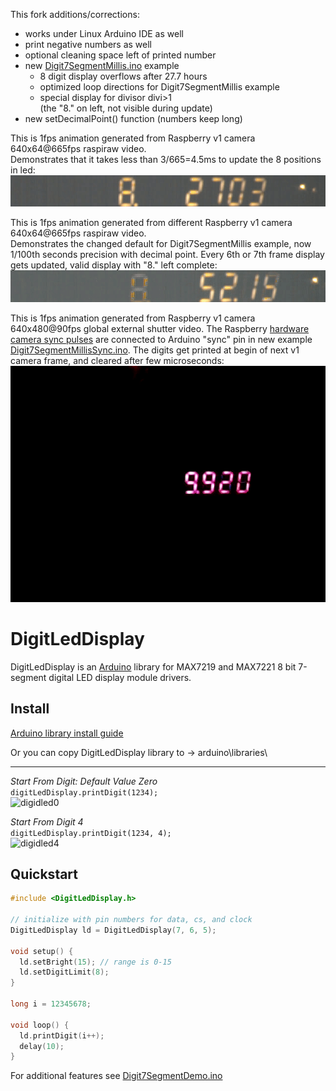 This fork additions/corrections:
* works under Linux Arduino IDE as well
* print negative numbers as well
* optional cleaning space left of printed number
* new [Digit7SegmentMillis.ino](examples/Digit7SegmentMillis/Digit7SegmentMillis.ino) example 
  * 8 digit display overflows after 27.7 hours
  * optimized loop directions for Digit7SegmentMillis example
  * special display for divisor divi>1  
    (the "8." on left, not visible during update)
* new setDecimalPoint() function (numbers keep long)

This is 1fps animation generated from Raspberry v1 camera 640x64@665fps raspiraw video.  
Demonstrates that it takes less than 3/665=4.5ms to update the 8 positions in led:  
![led.anim.gif](led.anim.gif)

This is 1fps animation generated from different Raspberry v1 camera 640x64@665fps raspiraw video.  
Demonstrates the changed default for Digit7SegmentMillis example, now 1/100th seconds precision with decimal point. Every 6th or 7th frame display gets updated, valid display with "8." left complete: 
![led2.anim.gif](led2.anim.gif)

This is 1fps animation generated from Raspberry v1 camera 640x480@90fps global external shutter video.
The Raspberry [hardware camera sync pulses](https://github.com/Hermann-SW/Raspberry_v1_camera_global_external_shutter#hardware-camera-sync-pulses) are connected to Arduino "sync" pin in new example [Digit7SegmentMillisSync.ino](examples/Digit7SegmentMillisSync/Digit7SegmentMillisSync.ino).
The digits get printed at begin of next v1 camera frame, and cleared after few microseconds:  
![tube.camera_sync.global_external_shutter.anim.gif](tube.camera_sync.global_external_shutter.anim.gif)


DigitLedDisplay
==========
DigitLedDisplay is an [Arduino](http://arduino.cc) library for MAX7219 and MAX7221 8 bit 7-segment digital LED display module drivers.

Install
-------
[Arduino library install guide](https://www.arduino.cc/en/Guide/Libraries)

Or you can copy DigitLedDisplay library to -> arduino\libraries\

-------
*Start From Digit: Default Value Zero*\
`digitLedDisplay.printDigit(1234);`\
![digidled0](https://cloud.githubusercontent.com/assets/3593584/26308379/a9b9fd84-3f01-11e7-924b-f0f810f4d22a.jpg)

*Start From Digit 4*\
`digitLedDisplay.printDigit(1234, 4);`\
![digidled4](https://cloud.githubusercontent.com/assets/3593584/26308387/b0f90c7a-3f01-11e7-93a0-2834827b2145.jpg)

## Quickstart

```c
#include <DigitLedDisplay.h>

// initialize with pin numbers for data, cs, and clock
DigitLedDisplay ld = DigitLedDisplay(7, 6, 5);

void setup() {
  ld.setBright(15); // range is 0-15
  ld.setDigitLimit(8);
}

long i = 12345678;

void loop() {
  ld.printDigit(i++);
  delay(10);
}
```

For additional features see [Digit7SegmentDemo.ino](examples/Digit7SegmentDemo/Digit7SegmentDemo.ino)

